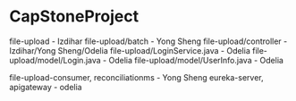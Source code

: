 # CapStoneProject
file-upload - Izdihar
  file-upload/batch - Yong Sheng
  file-upload/controller - Izdihar/Yong Sheng/Odelia
  file-upload/LoginService.java - Odelia
  file-upload/model/Login.java - Odelia
  file-upload/model/UserInfo.java - Odelia

 
file-upload-consumer, reconciliationms - Yong Sheng
eureka-server, apigateway - odelia
